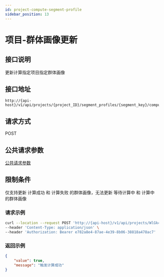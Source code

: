 ```yaml
---
id: project-compute-segment-profile
sidebar_position: 13
---
```


# 项目-群体画像更新

## 接口说明

更新计算指定项目指定群体画像

## 接口地址

```
http://{api-host}/v1/api/projects/{project_ID}/segment_profiles/{segment_key}/computes
```

## 请求方式

POST

## 公共请求参数

[公共请求参数](../../open-api#公共请求参数)

## 限制条件

仅支持更新 计算成功 和 计算失败 的群体画像，无法更新 等待计算中 和 计算中 的群体画像

### 请求示例

```bash
curl --location --request POST 'http://{api-host}/v1/api/projects/WlGk4Daj/segment_profiles/seg_0513sbbwk/computes' \
--header 'Content-Type: application/json' \
--header 'Authorization: Bearer e782a8e4-87ae-4e39-8b06-38818a478ac7' 
```

### 返回示例

```json
{
    "value": true,
    "message": "触发计算成功"
}
```